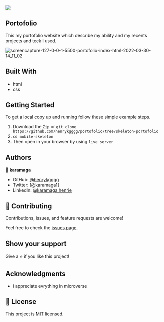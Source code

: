 ![](https://img.shields.io/badge/Microverse-blueviolet)

## Portofolio

This my portofolio website which describe my ability and my recents projects and teck I used.

![screencapture-127-0-0-1-5500-portofolio-index-html-2022-03-30-14_11_02](https://user-images.githubusercontent.com/88551100/160922735-b512bfe5-c5bb-47d1-b629-d56d5d856c7e.png)


## Built With

- html
- css

## Getting Started

To get a local copy up and running follow these simple example steps.

1. Download the `Zip` or `git clone https://github.com/henrykgggg/portofolio/tree/skeleton-portofolio `
2. `cd mobile-skeleton`
3. Then open in your browser by using `live server`

## Authors

👤 **karamaga**

- GitHub: [@henrykgggg ](https://github.com/henrykgggg)
- Twitter: [@karamaga1]
- LinkedIn: [@karamaga henrie](https://www.linkedin.com/in/karamaga-henrie-35a539232/)

## 🤝 Contributing

Contributions, issues, and feature requests are welcome!

Feel free to check the [issues page](../../issues/).

## Show your support

Give a ⭐️ if you like this project!

## Acknowledgments

- i appreciate evrything in microverse

## 📝 License

This project is [MIT](./MIT.md) licensed.
